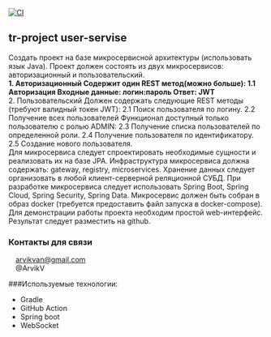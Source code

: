 [![CI](https://github.com/ArvikVan/auth-service/actions/workflows/Createmain.yml/badge.svg?branch=master)](https://github.com/ArvikVan/auth-service/actions/workflows/Createmain.yml)
## tr-project user-servise
Создать проект на базе микросервисной архитектуры (использовать язык
Java).
Проект должен состоять из двух микросервисов: авторизационный и
пользовательский.<br>
**1. Авторизационный
   Содержит один REST метод(можно больше):
   1.1 Авторизация
   Входные данные: логин:пароль
   Ответ: JWT**<br>
2. Пользовательский
   Должен содержать следующие REST методы (требуют валидный токен
   JWT):
   2.1 Поиск пользователя по логину.
   2.2 Получение всех пользователей
   Функционал доступный только пользователю с ролью ADMIN:
   2.3 Получение списка пользователей по определенной роли.
   2.4 Получение пользователя по идентификатору.
   2.5 Создание нового пользователя.
   <br>Для микросервиса следует спроектировать необходимые сущности и
   реализовать их на базе JPA. Инфраструктура микросервиса должна
   содержать: gateway, registry, microservices. Хранение данных следует
   организовать в любой клиент-серверной реляционной СУБД. При разработке
   микросервиса следует использовать Spring Boot, Spring Cloud, Spring Security,
   Spring Data. Микросервис должен быть собран в образ docker (требуется
   предоставить файл запуска в docker-compose). Для демонстрации работы
   проекта необходим простой web-интерфейс. Результат следует разместить на
   github.
### Контакты для связи<br>
<img src="https://img.icons8.com/clouds/100/000000/gmail-new.png" width="10"/> arvikvan@gmail.com<br>
<img src="https://img.icons8.com/color/100/000000/telegram-app--v2.png" width="10"/> @ArvikV

###Используемые технологии:
- Gradle
- GitHub Action
- Spring boot
- WebSocket


